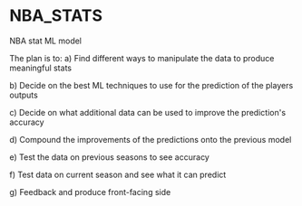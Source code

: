 # NBA_STATS
NBA stat ML model

The plan is to:
a) Find different ways to manipulate the data to produce meaningful stats

b) Decide on the best ML techniques to use for the prediction of the players outputs

c) Decide on what additional data can be used to improve the prediction's accuracy

d) Compound the improvements of the predictions onto the previous model

e) Test the data on previous seasons to see accuracy

f) Test data on current season and see what it can predict

g) Feedback and produce front-facing side
